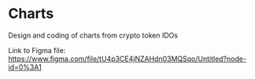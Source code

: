 # Charts
Design and coding of charts from crypto token IDOs

Link to Figma file: https://www.figma.com/file/tU4p3CE4jNZAHdn03MQSqo/Untitled?node-id=0%3A1
